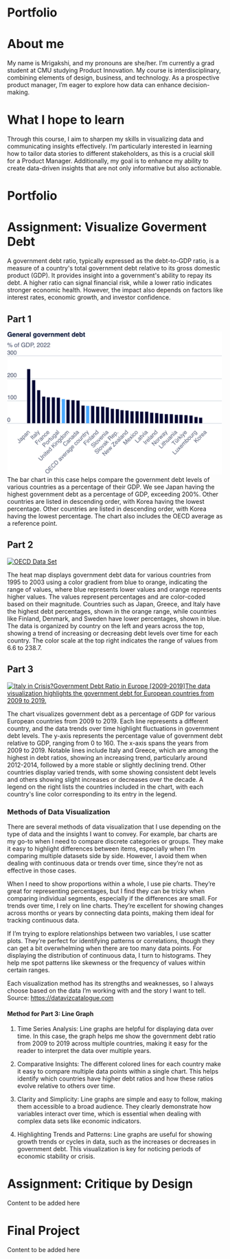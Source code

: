 # Portfolio
# About me
My name is Mrigakshi, and my pronouns are she/her. I’m currently a grad student at CMU studying Product Innovation. My course is interdisciplinary, combining elements of design, business, and technology. As a prospective product manager, I’m eager to explore how data can enhance decision-making.
# What I hope to learn 
Through this course, I aim to sharpen my skills in visualizing data and communicating insights effectively. I’m particularly interested in learning how to tailor data stories to different stakeholders, as this is a crucial skill for a Product Manager. Additionally, my goal is to enhance my ability to create data-driven insights that are not only informative but also actionable.
# Portfolio
# Assignment: Visualize Goverment Debt 
A government debt ratio, typically expressed as the debt-to-GDP ratio, is a measure of a country's total government debt relative to its gross domestic product (GDP). It provides insight into a government's ability to repay its debt. A higher ratio can signal financial risk, while a lower ratio indicates stronger economic health. However, the impact also depends on factors like interest rates, economic growth, and investor confidence. 
## Part 1
<img src="export-2024-09-09T16_49_28.535Z.png" alt="General Goverment Debt" width="500" />
The bar chart in this case helps compare the government debt levels of various countries as a percentage of their GDP. We see Japan having the highest government debt as a percentage of GDP, exceeding 200%. Other countries are listed in descending order, with Korea having the lowest percentage. Other countries are listed in descending order, with Korea having the lowest percentage. The chart also includes the OECD average as a reference point. 

## Part 2
<div class='tableauPlaceholder' id='viz1725933367841' style='position: relative'><noscript><a href='#'><img alt='OECD Data Set ' src='https:&#47;&#47;public.tableau.com&#47;static&#47;images&#47;OE&#47;OECDDataSet&#47;OECDDataSet&#47;1_rss.png' style='border: none' /></a></noscript><object class='tableauViz'  style='display:none;'><param name='host_url' value='https%3A%2F%2Fpublic.tableau.com%2F' /> <param name='embed_code_version' value='3' /> <param name='site_root' value='' /><param name='name' value='OECDDataSet&#47;OECDDataSet' /><param name='tabs' value='no' /><param name='toolbar' value='yes' /><param name='static_image' value='https:&#47;&#47;public.tableau.com&#47;static&#47;images&#47;OE&#47;OECDDataSet&#47;OECDDataSet&#47;1.png' /> <param name='animate_transition' value='yes' /><param name='display_static_image' value='yes' /><param name='display_spinner' value='yes' /><param name='display_overlay' value='yes' /><param name='display_count' value='yes' /><param name='language' value='en-US' /><param name='filter' value='publish=yes' /></object></div>             
<script type='text/javascript'>                    
  var divElement = document.getElementById('viz1725933367841');                    
  var vizElement = divElement.getElementsByTagName('object')[0];                    
  vizElement.style.width='100%';
  vizElement.style.height=(divElement.offsetWidth*0.75)+'px';                    
  var scriptElement = document.createElement('script');                    
  scriptElement.src = 'https://public.tableau.com/javascripts/api/viz_v1.js';                    
  vizElement.parentNode.insertBefore(scriptElement, vizElement);                
</script>

The heat map displays government debt data for various countries from 1995 to 2003 using a color gradient from blue to orange, indicating the range of values, where blue represents lower values and orange represents higher values. The values represent percentages and are color-coded based on their magnitude. Countries such as Japan, Greece, and Italy have the highest debt percentages, shown in the orange range, while countries like Finland, Denmark, and Sweden have lower percentages, shown in blue. The data is organized by country on the left and years across the top, showing a trend of increasing or decreasing debt levels over time for each country. The color scale at the top right indicates the range of values from 6.6 to 238.7.

## Part 3
<div class='tableauPlaceholder' id='viz1725966622777' style='position: relative'><noscript><a href='#'><img alt='Italy in Crisis?Government Debt Ratio in Europe [2009-2019]The data visualization highlights the government debt for European countries from 2009 to 2019. ' src='https:&#47;&#47;public.tableau.com&#47;static&#47;images&#47;OE&#47;OECDDataSetPart3&#47;OECDDataSetPart3&#47;1_rss.png' style='border: none' /></a></noscript><object class='tableauViz'  style='display:none;'><param name='host_url' value='https%3A%2F%2Fpublic.tableau.com%2F' /> <param name='embed_code_version' value='3' /> <param name='site_root' value='' /><param name='name' value='OECDDataSetPart3&#47;OECDDataSetPart3' /><param name='tabs' value='no' /><param name='toolbar' value='yes' /><param name='static_image' value='https:&#47;&#47;public.tableau.com&#47;static&#47;images&#47;OE&#47;OECDDataSetPart3&#47;OECDDataSetPart3&#47;1.png' /> <param name='animate_transition' value='yes' /><param name='display_static_image' value='yes' /><param name='display_spinner' value='yes' /><param name='display_overlay' value='yes' /><param name='display_count' value='yes' /><param name='language' value='en-US' /><param name='filter' value='publish=yes' /></object></div>                
<script type='text/javascript'>                    
var divElement = document.getElementById('viz1725966622777');                    
var vizElement = divElement.getElementsByTagName('object')[0];                    
vizElement.style.width='100%';vizElement.style.height=(divElement.offsetWidth*0.75)+'px';                   
var scriptElement = document.createElement('script');                    
scriptElement.src = 'https://public.tableau.com/javascripts/api/viz_v1.js';                    
vizElement.parentNode.insertBefore(scriptElement, vizElement);                
</script>

The chart visualizes government debt as a percentage of GDP for various European countries from 2009 to 2019. Each line represents a different country, and the data trends over time highlight fluctuations in government debt levels. The y-axis represents the percentage value of government debt relative to GDP, ranging from 0 to 160. The x-axis spans the years from 2009 to 2019. Notable lines include Italy and Greece, which are among the highest in debt ratios, showing an increasing trend, particularly around 2012-2014, followed by a more stable or slightly declining trend. Other countries display varied trends, with some showing consistent debt levels and others showing slight increases or decreases over the decade. A legend on the right lists the countries included in the chart, with each country's line color corresponding to its entry in the legend.

### Methods of Data Visualization
There are several methods of data visualization that I use depending on the type of data and the insights I want to convey. For example, bar charts are my go-to when I need to compare discrete categories or groups. They make it easy to highlight differences between items, especially when I’m comparing multiple datasets side by side. However, I avoid them when dealing with continuous data or trends over time, since they’re not as effective in those cases.

When I need to show proportions within a whole, I use pie charts. They’re great for representing percentages, but I find they can be tricky when comparing individual segments, especially if the differences are small. For trends over time, I rely on line charts. They’re excellent for showing changes across months or years by connecting data points, making them ideal for tracking continuous data.

If I’m trying to explore relationships between two variables, I use scatter plots. They’re perfect for identifying patterns or correlations, though they can get a bit overwhelming when there are too many data points. For displaying the distribution of continuous data, I turn to histograms. They help me spot patterns like skewness or the frequency of values within certain ranges.

Each visualization method has its strengths and weaknesses, so I always choose based on the data I’m working with and the story I want to tell.
Source: https://datavizcatalogue.com

#### Method for Part 3: Line Graph


1. Time Series Analysis: Line graphs are helpful for displaying data over time. In this case, the graph helps me show the government debt ratio from 2009 to 2019 across multiple countries, making it easy for the reader to interpret the data over multiple years.

2. Comparative Insights: The different colored lines for each country make it easy to compare multiple data points within a single chart. This helps identify which countries have higher debt ratios and how these ratios evolve relative to others over time.

3. Clarity and Simplicity: Line graphs are simple and easy to follow, making them accessible to a broad audience. They clearly demonstrate how variables interact over time, which is essential when dealing with complex data sets like economic indicators.

4. Highlighting Trends and Patterns: Line graphs are useful for showing growth trends or cycles in data, such as the increases or decreases in government debt. This visualization is key for noticing periods of economic stability or crisis.


# Assignment: Critique by Design 
Content to be added here 
# Final Project 
Content to be added here 

